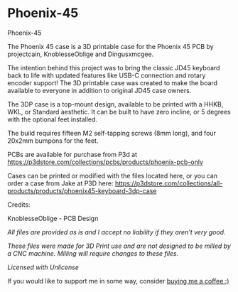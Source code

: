 # Phoenix-45
 Phoenix-45



The Phoenix 45 case is a 3D printable case for the Phoenix 45 PCB by projectcain, KnoblesseOblige and Dingusxmcgee. 


The intention behind this project was to bring the classic JD45 keyboard back to life with updated features like USB-C connection and rotary encoder support! The 3D printable case was created to make the board available to everyone in addition to original JD45 case owners. 


The 3DP case is a top-mount design, available to be printed with a HHKB, WKL, or Standard aesthetic. 
It can be built to have zero incline, or 5 degrees with the optional feet installed. 


The build requires fifteen M2 self-tapping screws (8mm long), and four 20x2mm bumpons for the feet.


PCBs are available for purchase from P3d at https://p3dstore.com/collections/pcbs/products/phoenix-pcb-only

Cases can be printed or modified with the files located here, or you can order a case from Jake at P3D here: https://p3dstore.com/collections/all-products/products/phoenix45-keyboard-3dp-case



Credits:

KnoblesseOblige - PCB Design


*All files are provided as is and I accept no liability if they aren't very good.*

*These files were made for 3D Print use and are not designed to be milled by a CNC machine. Milling will require changes to these files.*

*Licensed with Unlicense*


If you would like to support me in some way, consider [buying me a coffee :)](https://www.buymeacoffee.com/dingusxmcgee)